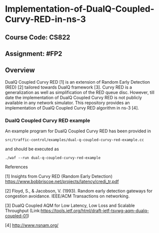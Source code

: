 # Implementation-of-DualQ-Coupled-Curvy-RED-in-ns-3

## Course Code: CS822

## Assignment: #FP2

## Overview

DualQ Coupled Curvy RED [1] is an extension of Random Early Detection (RED) [2] tailored towards DualQ framework [3]. Curvy RED is a generalization as well as simplification of the RED queue disc. However, till date the implementation of DualQ Coupled Curvy RED is not publicly available in any network simulator. This repository provides an implementation of DualQ Coupled Curvy RED algorithm in ns-3 [4].

### DualQ Coupled Curvy RED example

An example program for DualQ Coupled Curvy RED has been provided in

`src/traffic-control/examples/dual-q-coupled-curvy-red-example.cc`

and should be executed as

`./waf --run dual-q-coupled-curvy-red-example`


References

[1] Insights from Curvy RED (Random Early Detection) https://www.bobbriscoe.net/projects/latency/credi_tr.pdf

[2] Floyd, S., & Jacobson, V. (1993). Random early detection gateways for congestion avoidance. IEEE/ACM Transactions on networking.

[3] DualQ Coupled AQM for Low Latency, Low Loss and Scalable Throughput (Link:https://tools.ietf.org/html/draft-ietf-tsvwg-aqm-dualq-coupled-01)

[4] http://www.nsnam.org/

